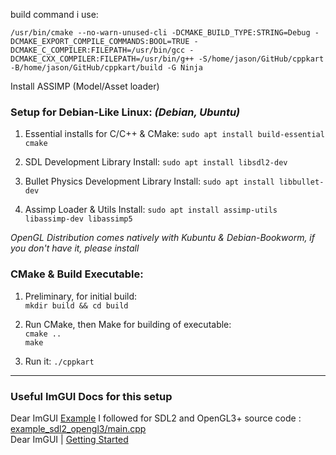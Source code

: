 build command i use:

`
/usr/bin/cmake --no-warn-unused-cli -DCMAKE_BUILD_TYPE:STRING=Debug -DCMAKE_EXPORT_COMPILE_COMMANDS:BOOL=TRUE -DCMAKE_C_COMPILER:FILEPATH=/usr/bin/gcc -DCMAKE_CXX_COMPILER:FILEPATH=/usr/bin/g++ -S/home/jason/GitHub/cppkart -B/home/jason/GitHub/cppkart/build -G Ninja
`

Install ASSIMP (Model/Asset loader)


### Setup for Debian-Like Linux: *(Debian, Ubuntu)*

1. Essential installs for C/C++ & CMake:
`sudo apt install build-essential cmake`

2. SDL Development Library Install:
`sudo apt install libsdl2-dev`

3. Bullet Physics Development Library Install:
`sudo apt install libbullet-dev`

4. Assimp Loader & Utils Install:
`sudo apt install assimp-utils libassimp-dev libassimp5`

*OpenGL Distribution comes natively with Kubuntu & Debian-Bookworm, if you don't have it, please install*

### CMake & Build Executable:

1. Preliminary, for initial build: <br/>
`mkdir build && cd build`

2. Run CMake, then Make for building of executable: <br/>
`cmake ..` <br/>
`make`

3. Run it:
`./cppkart`

---

### Useful ImGUI Docs for this setup

Dear ImGUI [Example](https://github.com/ocornut/imgui/wiki/Getting-Started#example-if-you-are-using-sdl2--openglwebgl) I followed for SDL2 and OpenGL3+ source code : [example_sdl2_opengl3/main.cpp](https://github.com/ocornut/imgui/blob/master/examples/example_sdl2_opengl3/main.cpp) <br/>
Dear ImGUI | [Getting Started](https://github.com/ocornut/imgui/wiki/Getting-Started)